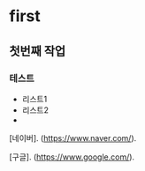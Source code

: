 # first
## 첫번째 작업
### 테스트
- 리스트1
- 리스트2
- 

[네이버].
(https://www.naver.com/).

[구글].
(https://www.google.com/).
